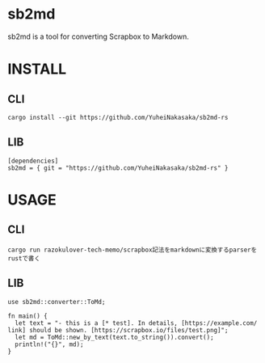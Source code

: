 # sb2md

sb2md is a tool for converting Scrapbox to Markdown.

# INSTALL

## CLI

```
cargo install --git https://github.com/YuheiNakasaka/sb2md-rs
```

## LIB

```
[dependencies]
sb2md = { git = "https://github.com/YuheiNakasaka/sb2md-rs" }
```

# USAGE

## CLI

```
cargo run razokulover-tech-memo/scrapbox記法をmarkdownに変換するparserをrustで書く
```

## LIB

```
use sb2md::converter::ToMd;

fn main() {
  let text = "- this is a [* test]. In details, [https://example.com/ link] should be shown. [https://scrapbox.io/files/test.png]";
  let md = ToMd::new_by_text(text.to_string()).convert();
  println!("{}", md);
}
```
